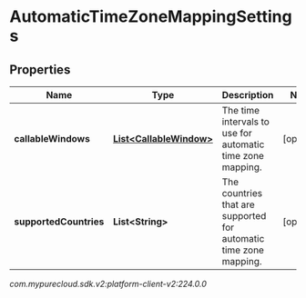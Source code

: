 # AutomaticTimeZoneMappingSettings


## Properties

| Name | Type | Description | Notes |
| ------------ | ------------- | ------------- | ------------- |
| **callableWindows** | [**List&lt;CallableWindow&gt;**](CallableWindow) | The time intervals to use for automatic time zone mapping. |  [optional] |
| **supportedCountries** | **List&lt;String&gt;** | The countries that are supported for automatic time zone mapping. |  [optional] |




_com.mypurecloud.sdk.v2:platform-client-v2:224.0.0_
